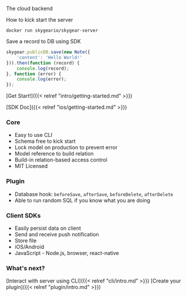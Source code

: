 The cloud backend

How to kick start the server
```
docker run skygeario/skygear-server
```

Save a record to DB using SDK

``` javascript
skygear.publicDB.save(new Note({
    'content': 'Hello World!'
})).then(function (record) {
    console.log(record);
}, function (error) {
    console.log(error);
});
```

[Get Start!]({{< relref "intro/getting-started.md" >}})

[SDK Doc]({{< relref "ios/getting-started.md" >}})

### Core

- Easy to use CLI
- Schema free to kick start
- Lock model on production to prevent error
- Model reference to build relation
- Build-in relation-based access control
- MIT Licensed

### Plugin

- Database hook: `beforeSave`, `afterSave`, `beforeDelete`, `afterDelete`
- Able to run random SQL if you know what you are doing

### Client SDKs

- Easily persist data on client
- Send and receive push notification
- Store file
- iOS/Android
- JavaScript - Node.js, browser, react-native


### What's next?

[Interact with server using CLI]({{< relref "cli/intro.md" >}})
[Create your plugin]({{< relref "plugin/intro.md" >}})
